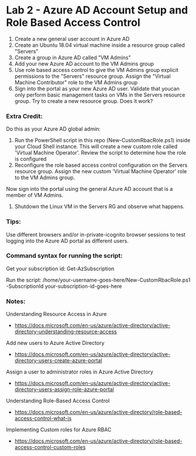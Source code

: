 # Lab 2 - Azure AD Account Setup and Role Based Access Control

1. Create a new general user account in Azure AD
2. Create an Ubuntu 18.04 virtual machine inside a resource group called "Servers"
3. Create a group in Azure AD called "VM Admins"
4. Add your new Azure AD account to the VM Admins group
5. Use role based access control to give the VM Admins group explicit permissions to the "Servers" resource group. Assign the "Virtual Machine Contributor" role to the VM Admins group
6. Sign into the portal as your new Azure AD user. Validate that youcan only perform basic management tasks on VMs in the Servers resource group. Try to create a new resource group. Does it work?

### Extra Credit:

Do this as your Azure AD global admin:

1. Run the PowerShell script in this repo (New-CustomRbacRole.ps1) inside your Cloud Shell instance. This will create a new custom role called 'Virtual Machine Operator'. Review the script to determine how the role is configured
2. Reconfigure the role based access control configuration on the Servers resource group.  Assign the new custom 'Virtual Machine Operator' role to the VM Admins group.

Now sign into the portal using the general Azure AD account that is a member of VM Admins.

1. Shutdown the Linux VM in the Servers RG and observe what happens.

### Tips:

Use different browsers and/or in-private-icognito browser sessions to test logging into the Azure AD portal as different users.

### Command syntax for running the script:

Get your subscription id:
Get-AzSubscription

Run the script:
/home/your-username-goes-here/New-CustomRbacRole.ps1 -SubscriptionId your-subscription-id-goes-here
  
### Notes:

Understanding Resource Access in Azure
* https://docs.microsoft.com/en-us/azure/active-directory/active-directory-understanding-resource-access

Add new users to Azure Active Directory
* https://docs.microsoft.com/en-us/azure/active-directory/active-directory-users-create-azure-portal

Assign a user to administrator roles in Azure Active Directory
* https://docs.microsoft.com/en-us/azure/active-directory/active-directory-users-assign-role-azure-portal

Understanding Role-Based Access Control
* https://docs.microsoft.com/en-us/azure/active-directory/role-based-access-control-what-is

Implementing Custom roles for Azure RBAC
* https://docs.microsoft.com/en-us/azure/active-directory/role-based-access-control-custom-roles
